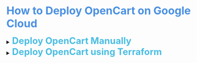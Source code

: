 <span style="font-size: 2em; color: #4A90E2; font-weight: bold;">How to Deploy OpenCart on Google Cloud</span>

<details>
  <summary> <span style="font-size: 1.7em; color: #4abde2; font-weight: bold;"> Deploy OpenCart Manually</span> </summary>

## <span style="color: #147b7b;"> Step 1: Set Up a Virtual Machine (VM)

1. Go to Google Cloud Console: https://console.cloud.google.com/

2. Navigate to Compute Engine → VM Instances.

3. Click Create Instance.

4. Configure:

* Name: opencart-vm
* Region: Choose the closest one to your audience.
* Machine Type: At least e2-medium (2 vCPU, 4GB RAM)
* Boot Disk: Click Change → Select Ubuntu 22.04 LTS → Increase storage to 20GB+.
* Firewall: Enable Allow HTTP and HTTPS traffic.

5. Click Create.

## <span style="color: #147b7b;"> Step 2: Connect to Your VM

### Option 1. connect in Google cloud

1. In the VM Instances list, find your instance.

2. Click SSH to open a terminal.

### Option 2. connect using Git Bash 

1. Enable SSH for Your VM 

 Go to Google Cloud Console → Compute Engine → VM Instances

 Click on your VM.

 Under "Connection", check SSH is enabled.

 2. Manually Create the SSH Directory

Open Git Bash and run:

```
mkdir -p ~/.ssh
chmod 700 ~/.ssh
```

3. Generate SSH Keys 

Open Git Bash and run:
```
ssh-keygen -t rsa -b 2048 -C "your-email@example.com"
```
* Press **Enter** to save in ~/.ssh/id_rsa (default).

* Leave passphrase empty (or set one if you prefer).

4. Verify the Key Was Created

```
ls ~/.ssh/
```
5. Add the SSH Key to Google Cloud

* Show the public key:
```
cat ~/.ssh/id_rsa.pub
```

* Copy the output.
* Go to Google Cloud Console → Compute Engine → Metadata.
* Click SSH Keys → Add SSH Key.
* Paste your public key and save.
* Connect to Your VM Using Git Bash

```
ssh -i ~/.ssh/id_rsa your-user@your-vm-external-ip
```

Check your username in VM metadata: Go to VM details → SSH Keys, and see if a username is assigned.

## <span style="color: #147b7b;">Step 3. Install LAMP Stack 

Run the following commands to update and install required packages:

```
sudo apt update && sudo apt upgrade -y
sudo apt install apache2 mysql-server php libapache2-mod-php php-mysql php-zip php-gd php-curl php-xml php-mbstring unzip -y
```

Enable Apache and MySQL to start on boot:

```
sudo systemctl enable apache2
sudo systemctl enable mysql
```
## <span style="color: #147b7b;">Step 4: Configure MySQL

Secure your MySQL installation:

```
sudo mysql_secure_installation
```

* Set a *root password*
* Remove anonymous users
* Disallow remote root login
* Remove test databases

Then, log in to MySQL and create a database for OpenCart:

```
sudo mysql -u root -p
```

Run the following SQL commands:

```
CREATE DATABASE opencart;
CREATE USER 'opencart_user'@'localhost' IDENTIFIED BY 'StrongPassword123!';
GRANT ALL PRIVILEGES ON opencart.* TO 'opencart_user'@'localhost';
FLUSH PRIVILEGES;
EXIT;
```

 ## <span style="color: #147b7b;">Step 5: Download and Install OpenCart

 #### Download OpenCart

Navigate to the web root:

 ```
cd /var/www/html
sudo rm -rf *
sudo wget https://github.com/opencart/opencart/archive/refs/tags/4.0.2.3.zip
sudo unzip 4.0.2.3.zip
sudo mv opencart-4.0.2.3/upload/* .
sudo rm -rf opencart-4.0.2.3 4.0.2.3.zip
```

Set proper permissions:
```
sudo chown -R www-data:www-data /var/www/html/
sudo chmod -R 755 /var/www/html/
```

Rename configuration files:
```
sudo mv config-dist.php config.php
sudo mv admin/config-dist.php admin/config.php
```

## <span style="color: #147b7b;">Step 6: Configure Apache:

Create a new Apache configuration file:
```
sudo nano /etc/apache2/sites-available/opencart.conf
```

Add the following content:
```
<VirtualHost *:80>
    ServerAdmin admin@example.com
    DocumentRoot /var/www/html/
    ServerName your-domain.com

    <Directory /var/www/html/>
        AllowOverride All
        Require all granted
    </Directory>

    ErrorLog ${APACHE_LOG_DIR}/error.log
    CustomLog ${APACHE_LOG_DIR}/access.log combined
</VirtualHost>
```

Save and exit (CTRL+X, Y, Enter).

Enable the site and rewrite module:

```
sudo a2ensite opencart
sudo a2enmod rewrite
sudo systemctl restart apache2
```

## <span style="color: #147b7b;">Step 7: Finalize OpenCart Installation

1. Visit: http://[EXTERNAL_IP]/opencart/

2. Follow the OpenCart installation wizard:

* Database Settings:
    * Host: localhost
    * Database: opencart
    * Username: opencart_user
    * Password: StrongPassword123!
* Admin Account:
    * Set up an admin username & password

3. After installation, login to admin and delete the install directory

### Note:
If you have an ephemeral (non-static) IP addresses. IP address will have to be updated in congif.php files:

To check for files:
```
ls /var/www/html/
```

Edit file:
```
sudo nano /var/www/html/config.php
sudo nano /var/www/html/admin/config.php
```

## <summary> <h3> <span style="color: #588474;"> Connect via SFTP to modify files using FileZilla </span> </h3> </summary>

 Step 1: Install FileZilla (SFTP Client)

 Step 2: Get Your VM External IP and Key File
 
 1. Go to Google Cloud Console → Compute Engine → VM instances.
 2. Find your OpenCart VM and note down the External IP
 3. Click SSH → View gcloud command (top-right).
 4. Copy the path to your private key file. It usually looks like:
```
/home/your-username/.ssh/google_compute_engine
```

Step 3: Connect to Your VM Using FileZilla

1. Open FileZilla → Click File → Site Manager.

2. Create a new site and fill in the following:
   * Protocol: SFTP - SSH File Transfer Protocol
   * Host: <YOUR_VM_EXTERNAL_IP>
   * Port: 22
   * Logon Type: Key file
   * User: your-username
   * Key file: Browse to your private key file (e.g., /home/your-username/.ssh/google_compute_engine)
 3. Click Connect.

</details>


<details>
  <summary> <span style="font-size: 1.7em; color: #4abde2; font-weight: bold;"> Deploy OpenCart using Terraform </span> </summary>

## <span style="color: #147b7b;"> Step 1: Create a Terraform configuration file

Create a directory for your Terraform project and inside it, create a main.tf file. This file will define your resources.

```
provider "google" {
  project = "your-id-project"
  region  = "europe-west2"
  zone    = "europe-west2-b"
}

resource "google_compute_instance" "instancevm" {
  name         = "instancevm"
  machine_type = "e2-medium"
  zone         = "your-zone"   

  tags = ["http-server", "https-server", "ssh-server"]

  boot_disk {
    initialize_params {
      image = "ubuntu-os-cloud/ubuntu-2204-lts"  
      size  = 20
      type  = "pd-balanced"
    }
  }

  network_interface {
    network = "default"
    access_config {} # This enables external IP access
  }

  metadata_startup_script = <<-EOT
    #!/bin/bash
    sudo apt update && sudo apt upgrade -y
    sudo apt install apache2 mysql-server php libapache2-mod-php php-mysql php-zip php-gd php-curl php-xml php-mbstring unzip -y

    # Enable Apache and MySQL to start on boot
    sudo systemctl enable apache2
    sudo systemctl enable mysql

    # Secure MySQL installation
    sudo mysql_secure_installation <<EOF

    Y
    StrongPassword123!
    Y
    Y
    Y
    Y
    EOF

    # Configure MySQL
    sudo mysql -u root -pStrongPassword123! <<EOF
    CREATE DATABASE opencart;
    CREATE USER 'opencart_user'@'localhost' IDENTIFIED BY 'StrongPassword123!';
    GRANT ALL PRIVILEGES ON opencart.* TO 'opencart_user'@'localhost';
    FLUSH PRIVILEGES;
    EXIT;
    EOF

    # Download and install OpenCart
    cd /var/www/html
    sudo rm -rf *
    sudo wget https://github.com/opencart/opencart/archive/refs/tags/4.0.2.3.zip
    sudo unzip 4.0.2.3.zip
    sudo mv opencart-4.0.2.3/upload/* .
    sudo rm -rf opencart-4.0.2.3 4.0.2.3.zip

    # Set proper permissions
    sudo chown -R www-data:www-data /var/www/html/
    sudo chmod -R 755 /var/www/html/

    # Rename configuration files
    sudo mv config-dist.php config.php
    sudo mv admin/config-dist.php admin/config.php

    # Configure Apache
    sudo bash -c 'cat <<EOF > /etc/apache2/sites-available/opencart.conf
    <VirtualHost *:80>
        ServerAdmin admin@example.com
        DocumentRoot /var/www/html/
        ServerName your-domain.com

        <Directory /var/www/html/>
            AllowOverride All
            Require all granted
        </Directory>

    </VirtualHost>
    EOF'

    # Enable Apache site and rewrite module
    sudo a2ensite opencart
    sudo a2enmod rewrite
    sudo systemctl restart apache2
  EOT
}

```
## <span style="color: #147b7b;"> Step 2: Initialize Terraform

Run the following commands in your project directory to initialize Terraform and authenticate with Google Cloud:

```
terraform init

```

## <span style="color: #147b7b;"> Step 3. Apply Terraform Configuration

Run the following command to create the resources defined in main.tf:

```
terraform apply

```

Confirm actions, Enter value: yes

## <span style="color: #147b7b;"> Step 4. Finalize OpenCart Installation


  1. Visit: http://[EXTERNAL_IP]/install/
    
  2. Follow the OpenCart installation wizard:

  * Database Settings:
    * Host: localhost
    * Database: opencart
    * Username: opencart_user
    * Password: StrongPassword123!
  * Admin Account:
    * Set up an admin username & password

  3. After installation, login to admin and delete the install directory

